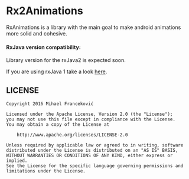 # Rx2Animations

RxAnimations is a library with the main goal to make android animations more solid and cohesive.


#### RxJava version compatibility:

Library version for the rxJava2 is expected soon.

If you are using rxJava 1 take a look [here](https://github.com/0ximDigital/RxAnimations).


  
## LICENSE

    Copyright 2016 Mihael Franceković

    Licensed under the Apache License, Version 2.0 (the "License");
    you may not use this file except in compliance with the License.
    You may obtain a copy of the License at

        http://www.apache.org/licenses/LICENSE-2.0

    Unless required by applicable law or agreed to in writing, software
    distributed under the License is distributed on an "AS IS" BASIS,
    WITHOUT WARRANTIES OR CONDITIONS OF ANY KIND, either express or implied.
    See the License for the specific language governing permissions and
    limitations under the License.

